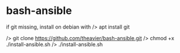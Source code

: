 # bash-ansible
if git missing, install on debian with
/> apt install git

/> git clone https://github.com/theavier/bash-ansible.git
/> chmod +x ./install-ansible.sh
/> ./install-ansible.sh
